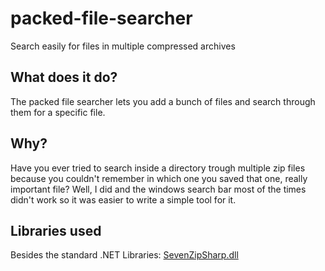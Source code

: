 # packed-file-searcher
Search easily for files in multiple compressed archives

## What does it do?
The packed file searcher lets you add a bunch of files and search through them for a specific file.

## Why?
Have you ever tried to search inside a directory trough multiple zip files because you couldn't remember in which one you saved that one, really important file?
Well, I did and the windows search bar most of the times didn't work so it was easier to write a simple tool for it.

## Libraries used
Besides the standard .NET Libraries: [SevenZipSharp.dll](https://sevenzipsharp.codeplex.com/)